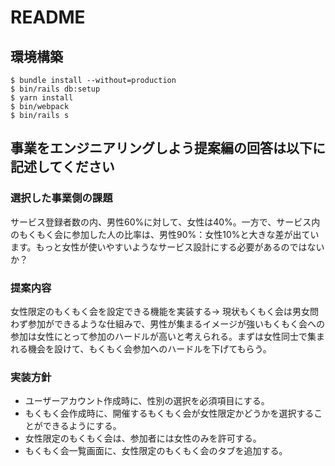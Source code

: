 # README

## 環境構築
```
$ bundle install --without=production
$ bin/rails db:setup
$ yarn install
$ bin/webpack
$ bin/rails s
```

## 事業をエンジニアリングしよう提案編の回答は以下に記述してください
### **選択した事業側の課題**

サービス登録者数の内、男性60%に対して、女性は40%。一方で、サービス内のもくもく会に参加した人の比率は、男性90%：女性10%と大きな差が出ています。もっと女性が使いやすいようなサービス設計にする必要があるのではないか？

### **提案内容**

女性限定のもくもく会を設定できる機能を実装する→ 現状もくもく会は男女問わず参加ができるような仕組みで、男性が集まるイメージが強いもくもく会への参加は女性にとって参加のハードルが高いと考えられる。まずは女性同士で集まれる機会を設けて、もくもく会参加へのハードルを下げてもらう。

### **実装方針**

- ユーザーアカウント作成時に、性別の選択を必須項目にする。
- もくもく会作成時に、開催するもくもく会が女性限定かどうかを選択することができるようにする。
- 女性限定のもくもく会は、参加者には女性のみを許可する。
- もくもく会一覧画面に、女性限定のもくもく会のタブを追加する。